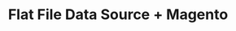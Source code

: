 ---
title: "Flat File Data Source + Magento"
seoTitle: "Flat File Data Source Magento Integration"
seoDescription: "Integrate your Flat File Data Source and Magento, and you'll be able to streamline your workflow, simplify the ordering process and save time - and money. Find out more about how a Flat File Data Source Magento Integration can help your business."
lead: "Let Stock2Shop send product updates from a Flat File Data Source to Magento (1.x or 2.x). In addition, online orders can be dropped off at an FTP location specified by you and trigger an instruction to your warehouse to fulfill. Here’s how we can help you streamline your workflow. "
type: "source-channel"
source: "flat-file"
channel: "magento"
image: "/images/sap-shopify.png"
imageAlt: source_name logo
tags: []
aliases:
    - /integrations/
---